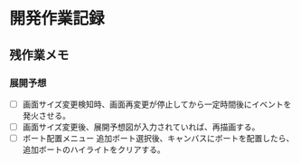# 開発作業記録  

## 残作業メモ  
### 展開予想  
- [ ] 画面サイズ変更検知時、画面再変更が停止してから一定時間後にイベントを発火させる。  
- [ ] 画面サイズ変更後、展開予想図が入力されていれば、再描画する。  
- [ ] ボート配置メニュー 追加ボート選択後、キャンバスにボートを配置したら、追加ボートのハイライトをクリアする。  
